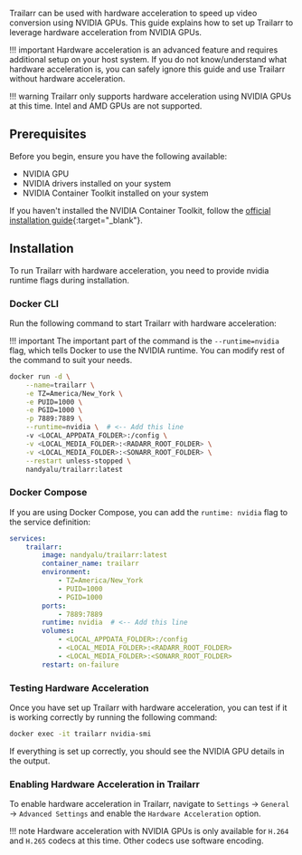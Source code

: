 Trailarr can be used with hardware acceleration to speed up video conversion using NVIDIA GPUs. This guide explains how to set up Trailarr to leverage hardware acceleration from NVIDIA GPUs.

!!! important
    Hardware acceleration is an advanced feature and requires additional setup on your host system. If you do not know/understand what hardware acceleration is, you can safely ignore this guide and use Trailarr without hardware acceleration.


!!! warning
    Trailarr only supports hardware acceleration using NVIDIA GPUs at this time. Intel and AMD GPUs are not supported.


## Prerequisites

Before you begin, ensure you have the following available:

- NVIDIA GPU
- NVIDIA drivers installed on your system
- NVIDIA Container Toolkit installed on your system

If you haven't installed the NVIDIA Container Toolkit, follow the [official installation guide](https://docs.nvidia.com/datacenter/cloud-native/container-toolkit/install-guide.html){:target="_blank"}.


## Installation

To run Trailarr with hardware acceleration, you need to provide nvidia runtime flags during installation. 

### Docker CLI

Run the following command to start Trailarr with hardware acceleration:

!!! important
    The important part of the command is the `--runtime=nvidia` flag, which tells Docker to use the NVIDIA runtime. You can modify rest of the command to suit your needs.

```bash
docker run -d \
    --name=trailarr \
    -e TZ=America/New_York \
    -e PUID=1000 \
    -e PGID=1000 \
    -p 7889:7889 \
    --runtime=nvidia \  # <-- Add this line
    -v <LOCAL_APPDATA_FOLDER>:/config \
    -v <LOCAL_MEDIA_FOLDER>:<RADARR_ROOT_FOLDER> \
    -v <LOCAL_MEDIA_FOLDER>:<SONARR_ROOT_FOLDER> \
    --restart unless-stopped \
    nandyalu/trailarr:latest
```

### Docker Compose

If you are using Docker Compose, you can add the `runtime: nvidia` flag to the service definition:

```yaml
services:
    trailarr:
        image: nandyalu/trailarr:latest
        container_name: trailarr
        environment:
            - TZ=America/New_York
            - PUID=1000
            - PGID=1000
        ports:
            - 7889:7889
        runtime: nvidia  # <-- Add this line
        volumes:
            - <LOCAL_APPDATA_FOLDER>:/config
            - <LOCAL_MEDIA_FOLDER>:<RADARR_ROOT_FOLDER>
            - <LOCAL_MEDIA_FOLDER>:<SONARR_ROOT_FOLDER>
        restart: on-failure
```

### Testing Hardware Acceleration

Once you have set up Trailarr with hardware acceleration, you can test if it is working correctly by running the following command:

```bash
docker exec -it trailarr nvidia-smi
```

If everything is set up correctly, you should see the NVIDIA GPU details in the output.


### Enabling Hardware Acceleration in Trailarr

To enable hardware acceleration in Trailarr, navigate to `Settings` -> `General` -> `Advanced Settings` and enable the `Hardware Acceleration` option.

!!! note
    Hardware acceleration with NVIDIA GPUs is only available for `H.264` and `H.265` codecs at this time. Other codecs use software encoding.